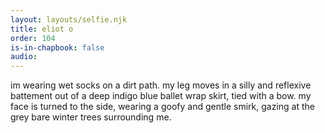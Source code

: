 ```yaml
---
layout: layouts/selfie.njk
title: eliot o
order: 104
is-in-chapbook: false
audio: 
---
```

im wearing wet socks on a dirt path. my leg moves in a silly and reflexive battement out of a deep indigo blue ballet wrap skirt, tied with a bow. my face is turned to the side, wearing a goofy and gentle smirk, gazing at the grey bare winter trees surrounding me.
